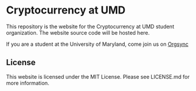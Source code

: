 # Cryptocurrency at UMD

This repository is the website for the Cryptocurrency at UMD student organization. The website source code will be hosted here.

If you are a student at the University of Maryland, come join us on [Orgsync](https://orgsync.com/165107/chapter)

## License

This website is licensed under the MIT License. Please see LICENSE.md for more information.